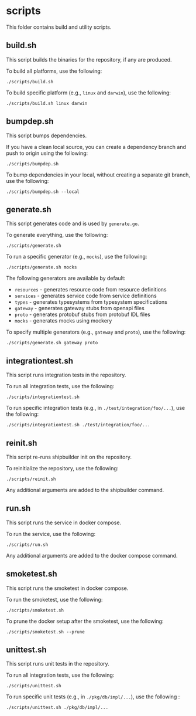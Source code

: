 # scripts

This folder contains build and utility scripts.

## build.sh

This script builds the binaries for the repository, if any are produced.

To build all platforms, use the following:
```shell
./scripts/build.sh
```

To build specific platform (e.g., `linux` and `darwin`), use the following:
```shell
./scripts/build.sh linux darwin
```

## bumpdep.sh

This script bumps dependencies.

If you have a clean local source, you can create a dependency branch and push to origin using the following:
```shell
./scripts/bumpdep.sh
```

To bump dependencies in your local, without creating a separate git branch, use the following:
```shell
./scripts/bumpdep.sh --local
```

## generate.sh

This script generates code and is used by `generate.go`.

To generate everything, use the following:

```shell
./scripts/generate.sh
```

To run a specific generator (e.g., `mocks`), use the following:

```shell
./scripts/generate.sh mocks
```

The following generators are available by default:
* `resources` - generates resource code from resource definitions
* `services` - generates service code from service definitions
* `types` - generates typesystems from typesystem specifications
* `gateway` - generates gateway stubs from openapi files
* `proto` - generates protobuf stubs from protobuf IDL files
* `mocks` - generates mocks using mockery

To specify multiple generators (e.g., `gateway` and `proto`), use the following:

```shell
./scripts/generate.sh gateway proto
```

## integrationtest.sh

This script runs integration tests in the repository.

To run all integration tests, use the following:

```shell
./scripts/integrationtest.sh
```

To run specific integration tests (e.g., in `./test/integration/foo/...`), use the following:

```shell
./scripts/integrationtest.sh ./test/integration/foo/...
```

## reinit.sh

This script re-runs shipbuilder init on the repository.

To reinitialize the repository, use the following:

```shell
./scripts/reinit.sh
```

Any additional arguments are added to the shipbuilder command.

## run.sh

This script runs the service in docker compose.

To run the service, use the following:

```shell
./scripts/run.sh
```

Any additional arguments are added to the docker compose command.

## smoketest.sh

This script runs the smoketest in docker compose.

To run the smoketest, use the following:

```shell
./scripts/smoketest.sh
```

To prune the docker setup after the smoketest, use the following:

```shell
./scripts/smoketest.sh --prune
```

## unittest.sh

This script runs unit tests in the repository.

To run all integration tests, use the following:

```shell
./scripts/unittest.sh
```

To run specific unit tests (e.g., in `./pkg/db/impl/...`), use the following :

```shell
./scripts/unittest.sh ./pkg/db/impl/...
```

